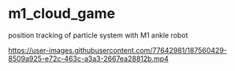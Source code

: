 # m1_cloud_game
position tracking of particle system with M1 ankle robot

https://user-images.githubusercontent.com/77642981/187560429-8509a925-e72c-463c-a3a3-2667ea28812b.mp4
